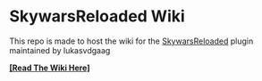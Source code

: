# SkywarsReloaded Wiki
This repo is made to host the wiki for the [SkywarsReloaded](https://github.com/lukasvdgaag/SkyWarsReloaded/) plugin maintained by lukasvdgaag

**[\[Read The Wiki Here\]](https://github.com/TechnicallyCoded/SkywarsReloadedWiki/wiki/)**
